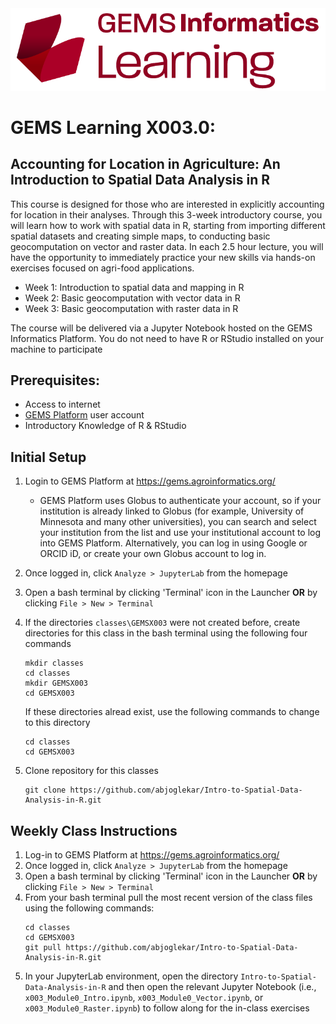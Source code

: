 <img src="images/GEMS Informatics Learning.png" width=600 alt="GEMS Learning Logo" title="GEMS Learning" />

# GEMS Learning X003.0: 
## Accounting for Location in Agriculture: An Introduction to Spatial Data Analysis in R

This course is designed for those who are interested in explicitly accounting for location in their analyses. Through this 3-week introductory course, you will learn how to work with spatial data in R, starting from importing different spatial datasets and creating simple maps, to conducting basic geocomputation on vector and raster data. In each 2.5 hour lecture, you will have the opportunity to immediately practice your new skills via hands-on exercises focused on agri-food applications. 

- Week 1: Introduction to spatial data and mapping in R
- Week 2: Basic geocomputation with vector data in R
- Week 3: Basic geocomputation with raster data in R 

The course will be delivered via a Jupyter Notebook hosted on the GEMS Informatics Platform. You do not need to have R or RStudio installed on your machine to participate


## Prerequisites: 
- Access to internet
- [GEMS Platform](https://gems.agroinformatics.org/webui/#) user account
- Introductory Knowledge of R & RStudio  


## Initial Setup
1. Login to GEMS Platform at https://gems.agroinformatics.org/
    - GEMS Platform uses Globus to authenticate your account, so if your institution is already linked to Globus (for example, University of Minnesota and many other universities), you can search and select your institution from the list and use your institutional account to log into GEMS Platform. Alternatively, you can log in using Google or ORCID iD, or create  your own Globus account to log in.   

2. Once logged in, click `Analyze > JupyterLab` from the homepage

3. Open a bash terminal by clicking 'Terminal' icon in the Launcher **OR** by clicking `File > New > Terminal`

4. If the directories `classes\GEMSX003` were not created before, create directories for this class in the bash terminal using the following four commands  
    ```shell
    mkdir classes  
    cd classes  
    mkdir GEMSX003  
    cd GEMSX003
    ```  
    If these directories alread exist, use the following commands to change to this directory
    ```shell
    cd classes
    cd GEMSX003
    ```
    
5. Clone repository for this classes  
    ```shell
    git clone https://github.com/abjoglekar/Intro-to-Spatial-Data-Analysis-in-R.git
    ```

## Weekly Class Instructions

1. Log-in to GEMS Platform at https://gems.agroinformatics.org/
2. Once logged in, click `Analyze > JupyterLab` from the homepage
3. Open a bash terminal by clicking 'Terminal' icon in the Launcher **OR** by clicking `File > New > Terminal`
4. From your bash terminal pull the most recent version of the class files using the following commands:
    ```shell
    cd classes
    cd GEMSX003
    git pull https://github.com/abjoglekar/Intro-to-Spatial-Data-Analysis-in-R.git
    ```
5. In your JupyterLab environment, open the directory `Intro-to-Spatial-Data-Analysis-in-R` and then open the relevant Jupyter Notebook (i.e., `x003_Module0_Intro.ipynb`, `x003_Module0_Vector.ipynb`, or `x003_Module0_Raster.ipynb`) to follow along for the in-class exercises 

